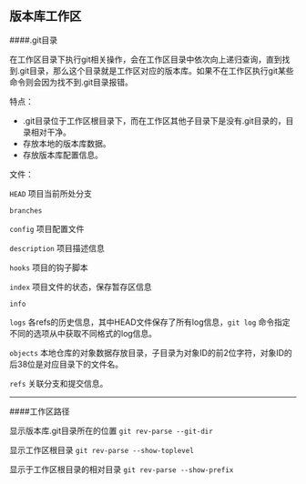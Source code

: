 ## 版本库工作区

####.git目录

在工作区目录下执行git相关操作，会在工作区目录中依次向上递归查询，直到找到.git目录，那么这个目录就是工作区对应的版本库。如果不在工作区执行git某些命令则会因为找不到.git目录报错。


特点：

- .git目录位于工作区根目录下，而在工作区其他子目录下是没有.git目录的，目录相对干净。
- 存放本地的版本库数据。
- 存放版本库配置信息。


文件：

`HEAD` 项目当前所处分支

`branches` 

`config` 项目配置文件

`description` 项目描述信息

`hooks` 项目的钩子脚本

`index` 项目文件的状态，保存暂存区信息

`info` 

`logs` 各refs的历史信息，其中HEAD文件保存了所有log信息，`git log` 命令指定不同的选项从中获取不同格式的log信息。

`objects` 本地仓库的对象数据存放目录，子目录为对象ID的前2位字符，对象ID的后38位是对应目录下的文件名。

`refs` 关联分支和提交信息。


***

####工作区路径

显示版本库.git目录所在的位置
`git rev-parse --git-dir`

显示工作区根目录
`git rev-parse --show-toplevel`

显示于工作区根目录的相对目录
`git rev-parse --show-prefix`
